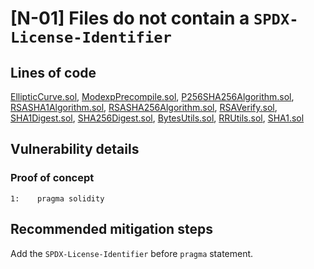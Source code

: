# [N-01] Files do not contain a `SPDX-License-Identifier`
## Lines of code
[EllipticCurve.sol](https://github.com/code-423n4/2023-04-ens/blob/main/contracts/dnssec-oracle/algorithms/EllipticCurve.sol), [ModexpPrecompile.sol](https://github.com/code-423n4/2023-04-ens/blob/main/contracts/dnssec-oracle/algorithms/ModexpPrecompile.sol), [P256SHA256Algorithm.sol](https://github.com/code-423n4/2023-04-ens/blob/main/contracts/dnssec-oracle/algorithms/P256SHA256Algorithm.sol), [RSASHA1Algorithm.sol](https://github.com/code-423n4/2023-04-ens/blob/main/contracts/dnssec-oracle/algorithms/RSASHA1Algorithm.sol), [RSASHA256Algorithm.sol](https://github.com/code-423n4/2023-04-ens/blob/main/contracts/dnssec-oracle/algorithms/RSASHA256Algorithm.sol), [RSAVerify.sol](https://github.com/code-423n4/2023-04-ens/blob/main/contracts/dnssec-oracle/algorithms/RSAVerify.sol), [SHA1Digest.sol](https://github.com/code-423n4/2023-04-ens/blob/main/contracts/dnssec-oracle/digests/SHA1Digest.sol), [SHA256Digest.sol](https://github.com/code-423n4/2023-04-ens/blob/main/contracts/dnssec-oracle/digests/SHA256Digest.sol), [BytesUtils.sol](https://github.com/code-423n4/2023-04-ens/blob/main/contracts/dnssec-oracle/BytesUtils.sol), [RRUtils.sol](https://github.com/code-423n4/2023-04-ens/blob/main/contracts/dnssec-oracle/RRUtils.sol), [SHA1.sol](https://github.com/code-423n4/2023-04-ens/blob/main/contracts/dnssec-oracle/SHA1.sol)
## Vulnerability details
### Proof of concept
````solidity
1:    pragma solidity
````
## Recommended mitigation steps
Add the `SPDX-License-Identifier` before `pragma` statement.